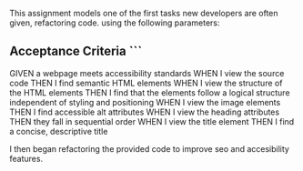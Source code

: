 
This assignment models one of the first tasks new developers are often given, refactoring code.
using the following parameters:
## Acceptance Criteria ```
GIVEN a webpage meets accessibility standards
WHEN I view the source code
THEN I find semantic HTML elements
WHEN I view the structure of the HTML elements
THEN I find that the elements follow a logical structure independent of
styling and positioning
WHEN I view the image elements
THEN I find accessible alt attributes WHEN I view the heading attributes
THEN they fall in sequential order
WHEN I view the title element
THEN I find a concise, descriptive title

I then began refactoring the provided code to improve seo and accesibility features.
